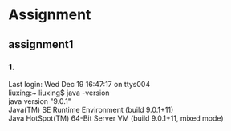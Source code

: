 # Assignment

## assignment1
### 1.   
Last login: Wed Dec 19 16:47:17 on ttys004  
liuxing:~ liuxing$ java -version  
java version "9.0.1"  
Java(TM) SE Runtime Environment (build 9.0.1+11)  
Java HotSpot(TM) 64-Bit Server VM (build 9.0.1+11, mixed mode)  
